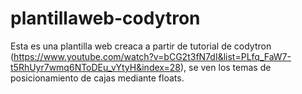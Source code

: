 # plantillaweb-codytron

Esta es una plantilla web creaca a partir de tutorial de codytron (https://www.youtube.com/watch?v=bCG2t3fN7dI&list=PLfq_FaW7-t5RhUyr7wmq6NToDEu_vYtyH&index=28),
se ven los temas de posicionamiento de cajas mediante floats.
